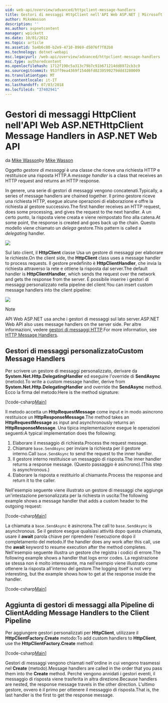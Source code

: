```yaml
---
uid: web-api/overview/advanced/httpclient-message-handlers
title: Gestori di messaggi HttpClient nell'API Web ASP.NET | Microsoft Docs
author: MikeWasson
description: ''
ms.author: aspnetcontent
manager: wpickett
ms.date: 10/01/2012
ms.topic: article
ms.assetid: 5a4b6c80-b2e9-4710-8969-d5076f7f82b8
ms.technology: dotnet-webapi
msc.legacyurl: /web-api/overview/advanced/httpclient-message-handlers
msc.type: authoredcontent
ms.openlocfilehash: 1712f190c5a313c79b7c91b671214dd8972cb3c9
ms.sourcegitcommit: 953ff9ea4369f154d6fd0239599279ddd3280009
ms.translationtype: MT
ms.contentlocale: it-IT
ms.lasthandoff: 07/03/2018
ms.locfileid: "37402941"
---
```

<a name="httpclient-message-handlers-in-aspnet-web-api"></a><span data-ttu-id="b1d65-102">Gestori di messaggi HttpClient nell'API Web ASP.NET</span><span class="sxs-lookup"><span data-stu-id="b1d65-102">HttpClient Message Handlers in ASP.NET Web API</span></span>
====================
<span data-ttu-id="b1d65-103">da [Mike Wasson](https://github.com/MikeWasson)</span><span class="sxs-lookup"><span data-stu-id="b1d65-103">by [Mike Wasson](https://github.com/MikeWasson)</span></span>

<span data-ttu-id="b1d65-104">Oggetto *gestore di messaggi* è una classe che riceve una richiesta HTTP e restituisce una risposta HTTP.</span><span class="sxs-lookup"><span data-stu-id="b1d65-104">A *message handler* is a class that receives an HTTP request and returns an HTTP response.</span></span>

<span data-ttu-id="b1d65-105">In genere, una serie di gestori di messaggi vengono concatenati.</span><span class="sxs-lookup"><span data-stu-id="b1d65-105">Typically, a series of message handlers are chained together.</span></span> <span data-ttu-id="b1d65-106">Il primo gestore riceve una richiesta HTTP, esegue alcune operazioni di elaborazione e offre la richiesta al gestore successivo.</span><span class="sxs-lookup"><span data-stu-id="b1d65-106">The first handler receives an HTTP request, does some processing, and gives the request to the next handler.</span></span> <span data-ttu-id="b1d65-107">A un certo punto, la risposta viene creata e viene reimpostato fino alla catena.</span><span class="sxs-lookup"><span data-stu-id="b1d65-107">At some point, the response is created and goes back up the chain.</span></span> <span data-ttu-id="b1d65-108">Questo modello viene chiamato un *delega* gestore.</span><span class="sxs-lookup"><span data-stu-id="b1d65-108">This pattern is called a *delegating* handler.</span></span>

![](httpclient-message-handlers/_static/image1.png)

<span data-ttu-id="b1d65-109">Sul lato client, il **HttpClient** classe Usa un gestore di messaggi per elaborare le richieste.</span><span class="sxs-lookup"><span data-stu-id="b1d65-109">On the client side, the **HttpClient** class uses a message handler to process requests.</span></span> <span data-ttu-id="b1d65-110">Il gestore predefinito è **HttpClientHandler**, che invia la richiesta attraverso la rete e ottiene la risposta dal server.</span><span class="sxs-lookup"><span data-stu-id="b1d65-110">The default handler is **HttpClientHandler**, which sends the request over the network and gets the response from the server.</span></span> <span data-ttu-id="b1d65-111">È possibile inserire i gestori di messaggi personalizzato nella pipeline del client:</span><span class="sxs-lookup"><span data-stu-id="b1d65-111">You can insert custom message handlers into the client pipeline:</span></span>

![](httpclient-message-handlers/_static/image2.png)

> [!NOTE]
> <span data-ttu-id="b1d65-112">API Web ASP.NET usa anche i gestori di messaggi sul lato server.</span><span class="sxs-lookup"><span data-stu-id="b1d65-112">ASP.NET Web API also uses message handlers on the server side.</span></span> <span data-ttu-id="b1d65-113">Per altre informazioni, vedere [gestori di messaggi HTTP](http-message-handlers.md).</span><span class="sxs-lookup"><span data-stu-id="b1d65-113">For more information, see [HTTP Message Handlers](http-message-handlers.md).</span></span>


## <a name="custom-message-handlers"></a><span data-ttu-id="b1d65-114">Gestori di messaggi personalizzato</span><span class="sxs-lookup"><span data-stu-id="b1d65-114">Custom Message Handlers</span></span>

<span data-ttu-id="b1d65-115">Per scrivere un gestore di messaggi personalizzato, derivare da **System.Net.Http.DelegatingHandler** ed eseguire l'override di **SendAsync** (metodo).</span><span class="sxs-lookup"><span data-stu-id="b1d65-115">To write a custom message handler, derive from **System.Net.Http.DelegatingHandler** and override the **SendAsync** method.</span></span> <span data-ttu-id="b1d65-116">Ecco la firma del metodo:</span><span class="sxs-lookup"><span data-stu-id="b1d65-116">Here is the method signature:</span></span>

[!code-csharp[Main](httpclient-message-handlers/samples/sample1.cs)]

<span data-ttu-id="b1d65-117">Il metodo accetta un **HttpRequestMessage** come input e in modo asincrono restituisce un **HttpResponseMessage**.</span><span class="sxs-lookup"><span data-stu-id="b1d65-117">The method takes an **HttpRequestMessage** as input and asynchronously returns an **HttpResponseMessage**.</span></span> <span data-ttu-id="b1d65-118">Una tipica implementazione esegue le operazioni seguenti:</span><span class="sxs-lookup"><span data-stu-id="b1d65-118">A typical implementation does the following:</span></span>

1. <span data-ttu-id="b1d65-119">Elaborare il messaggio di richiesta.</span><span class="sxs-lookup"><span data-stu-id="b1d65-119">Process the request message.</span></span>
2. <span data-ttu-id="b1d65-120">Chiamare `base.SendAsync` per inviare la richiesta per il gestore interno.</span><span class="sxs-lookup"><span data-stu-id="b1d65-120">Call `base.SendAsync` to send the request to the inner handler.</span></span>
3. <span data-ttu-id="b1d65-121">Il gestore interno restituisce un messaggio di risposta.</span><span class="sxs-lookup"><span data-stu-id="b1d65-121">The inner handler returns a response message.</span></span> <span data-ttu-id="b1d65-122">(Questo passaggio è asincrono).</span><span class="sxs-lookup"><span data-stu-id="b1d65-122">(This step is asynchronous.)</span></span>
4. <span data-ttu-id="b1d65-123">Elaborare la risposta e restituirlo al chiamante.</span><span class="sxs-lookup"><span data-stu-id="b1d65-123">Process the response and return it to the caller.</span></span>

<span data-ttu-id="b1d65-124">Nell'esempio seguente viene illustrato un gestore di messaggi che aggiunge un'intestazione personalizzata per la richiesta in uscita:</span><span class="sxs-lookup"><span data-stu-id="b1d65-124">The following example shows a message handler that adds a custom header to the outgoing request:</span></span>

[!code-csharp[Main](httpclient-message-handlers/samples/sample2.cs)]

<span data-ttu-id="b1d65-125">La chiamata a `base.SendAsync` è asincrona.</span><span class="sxs-lookup"><span data-stu-id="b1d65-125">The call to `base.SendAsync` is asynchronous.</span></span> <span data-ttu-id="b1d65-126">Se il gestore esegue qualsiasi attività dopo questa chiamata, usare il **await** parola chiave per riprendere l'esecuzione dopo il completamento del metodo.</span><span class="sxs-lookup"><span data-stu-id="b1d65-126">If the handler does any work after this call, use the **await** keyword to resume execution after the method completes.</span></span> <span data-ttu-id="b1d65-127">Nell'esempio seguente illustra un gestore che registra i codici di errore.</span><span class="sxs-lookup"><span data-stu-id="b1d65-127">The following example shows a handler that logs error codes.</span></span> <span data-ttu-id="b1d65-128">La registrazione se stessa non è molto interessante, ma nell'esempio viene illustrato come ottenere la risposta all'interno del gestore.</span><span class="sxs-lookup"><span data-stu-id="b1d65-128">The logging itself is not very interesting, but the example shows how to get at the response inside the handler.</span></span>

[!code-csharp[Main](httpclient-message-handlers/samples/sample3.cs?highlight=10,13)]

## <a name="adding-message-handlers-to-the-client-pipeline"></a><span data-ttu-id="b1d65-129">Aggiunta di gestori di messaggi alla Pipeline di Client</span><span class="sxs-lookup"><span data-stu-id="b1d65-129">Adding Message Handlers to the Client Pipeline</span></span>

<span data-ttu-id="b1d65-130">Per aggiungere gestori personalizzati per **HttpClient**, utilizzare il **HttpClientFactory.Create** metodo:</span><span class="sxs-lookup"><span data-stu-id="b1d65-130">To add custom handlers to **HttpClient**, use the **HttpClientFactory.Create** method:</span></span>

[!code-csharp[Main](httpclient-message-handlers/samples/sample4.cs)]

<span data-ttu-id="b1d65-131">Gestori di messaggi vengono chiamati nell'ordine in cui vengono trasmessi nel **Create** (metodo).</span><span class="sxs-lookup"><span data-stu-id="b1d65-131">Message handlers are called in the order that you pass them into the **Create** method.</span></span> <span data-ttu-id="b1d65-132">Perché vengono annidati i gestori eventi, il messaggio di risposta viene trasferita in altra direzione.</span><span class="sxs-lookup"><span data-stu-id="b1d65-132">Because handlers are nested, the response message travels in the other direction.</span></span> <span data-ttu-id="b1d65-133">L'ultimo gestore, ovvero è il primo per ottenere il messaggio di risposta.</span><span class="sxs-lookup"><span data-stu-id="b1d65-133">That is, the last handler is the first to get the response message.</span></span>
